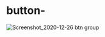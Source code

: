 # button-
![Screenshot_2020-12-26 btn group](https://user-images.githubusercontent.com/48369328/103155435-2a164300-47ca-11eb-87b7-a50d8d26786d.png)
